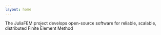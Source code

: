 ```yaml
---
layout: home
---
```

The JuliaFEM project develops open-source software for reliable, scalable,
distributed Finite Element Method
